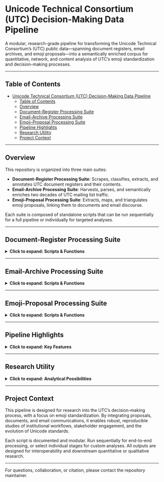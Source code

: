 # Unicode Technical Consortium (UTC) Decision-Making Data Pipeline

A modular, research-grade pipeline for transforming the Unicode Technical Consortium’s (UTC) public data—spanning document registers, email archives, and emoji proposals—into a semantically enriched corpus for quantitative, network, and content analysis of UTC’s emoji standardization and decision-making processes.

---

## Table of Contents

- [Unicode Technical Consortium (UTC) Decision-Making Data Pipeline](#unicode-technical-consortium-utc-decision-making-data-pipeline)
  - [Table of Contents](#table-of-contents)
  - [Overview](#overview)
  - [Document-Register Processing Suite](#document-register-processing-suite)
  - [Email-Archive Processing Suite](#email-archive-processing-suite)
  - [Emoji-Proposal Processing Suite](#emoji-proposal-processing-suite)
  - [Pipeline Highlights](#pipeline-highlights)
  - [Research Utility](#research-utility)
  - [Project Context](#project-context)

---

## Overview

This repository is organized into three main suites:

- **Document-Register Processing Suite**: Scrapes, classifies, extracts, and annotates UTC document registers and their contents.
- **Email-Archive Processing Suite**: Harvests, parses, and semantically enriches two decades of UTC mailing list traffic.
- **Emoji-Proposal Processing Suite**: Extracts, maps, and triangulates emoji proposals, linking them to documents and email discourse.

Each suite is composed of standalone scripts that can be run sequentially for a full pipeline or individually for targeted analyses.

---

## Document-Register Processing Suite

<details>
<summary><strong>Click to expand: Scripts & Functions</strong></summary>

| #   | Script                            | Function (one-liner)                                                                                | Principal I/O                                                                                |
| --- | --------------------------------- | --------------------------------------------------------------------------------------------------- | -------------------------------------------------------------------------------------------- |
| 1   | `utc_doc_reg_scraper.py`          | Scrape yearly register pages and collate raw document metadata.                                     | In: none Out: `utc_register_<year>.csv`, `utc_register_all.xlsx`                             |
| 2   | `utc_doc_reg_process_classify.py` | Tag each record with hierarchical type labels and an emoji-relevance flag via rule-based NLP.       | In: `utc_register_all.xlsx` Out: `utc_register_all_classified.xlsx`                          |
| 3   | `utc_doc_extractor.py`            | Bulk-download source files, extract & clean text, and append content-level emoji/Unicode citations. | In: `utc_register_all_classified.xlsx` Out: `utc_register_with_text.xlsx`, text files        |
| 4   | `utc_doc_summarizer.py`           | Enrich each document with RAKE/YAKE keywords and LSA summaries using multithreaded NLP.             | In: `utc_register_with_text.xlsx`, text files Out: `utc_register_with_text_and_summary.xlsx` |
| 5   | `utc_doc_llmsweep.py`             | Invoke an LLM to yield structured JSON (people, entities, emoji refs, abstract) for every text.     | In: document texts, `prompt.txt`, `config.yml` Out: tabular JSON → CSV/Excel                 |
| 6   | `utc_doc_reg_analyze.py`          | Generate plots & stats on document flow, authorship, category trends, and emoji salience.           | In: `utc_register_all_classified.xlsx` (or later outputs) Out: PNGs, PDFs, XLSX summaries    |

</details>

---

## Email-Archive Processing Suite

<details>
<summary><strong>Click to expand: Scripts & Functions</strong></summary>

| #   | Script                               | Archive Epoch                                      | Purpose (one-liner)                                                               | Principal I/O                                                                             |
| --- | ------------------------------------ | -------------------------------------------------- | --------------------------------------------------------------------------------- | ----------------------------------------------------------------------------------------- |
| 1   | `utc_new_email_parser.py`            | 1999 → present (`corp.unicode.org/pipermail/…`)    | Crawl, download, parse, and thread TXT digests → mailbox-quality Excel.           | In: raw `.txt` digests Out: per-month Excel in `parsed_excels/`                           |
| 2   | `utc_new_email_doc_ref_extractor.py` | new                                                | Detect emoji glyphs, code points, short-codes, and L2 references in email bodies. | In: `utc_email_with_llm_extraction.xlsx` Out: `_doc_refs.xlsx`                            |
| 3   | `utc_new_email_llmsweep.py`          | new                                                | LLM-extract high-level fields (people, entities, abstract, emoji relevance).      | In: parsed Excels + `email_prompt.txt` Out: `_llm.xlsx`                                   |
| 4   | `utc_new_email_concatenator.py`      | new                                                | Union all `_llm.xlsx` files into a master workbook.                               | In: `parsed_excels/*llm.xlsx` Out: `email_archive_llmsweep.xlsx`                          |
| 5   | `utc_old_email_parser.py`            | 1993 – 1998 (`unicode.org/mail-arch/unicode-ml/…`) | Fetch HTML pages, parse Hypermail 2.x, normalise → Excel.                         | In: `mail_archive_old_format.xlsx` Out: `utc_email_old_archive_parsed.xlsx`               |
| 6   | `utc_old_email_doc_ref_extractor.py` | old                                                | Same entity extraction as #2 for legacy corpus.                                   | In: `*_llm_extraction.xlsx` Out: `_doc_refs.xlsx`                                         |
| 7   | `utc_old_email_llmsweep.py`          | old                                                | LLM sweep for semantic fields (people, summary, etc.).                            | In: parsed old Excel Out: `_with_llm_extraction_testing.xlsx`                             |
| 8   | `utc_email_new_old_concatenator.py`  | both                                               | Harmonise schemas and merge new + old corpora into a unified workbook.            | In: new + old `_doc_refs.xlsx` Out: `utc_email_combined_with_llm_extraction_doc_ref.xlsx` |

</details>

---

## Emoji-Proposal Processing Suite

<details>
<summary><strong>Click to expand: Scripts & Functions</strong></summary>

| #   | Script                               | Function (one-liner)                                                                                   | Principal I/O                                                                                                                 |
| --- | ------------------------------------ | ------------------------------------------------------------------------------------------------------ | ----------------------------------------------------------------------------------------------------------------------------- |
| 1   | `utc_emoji_proposal_extractor.py`    | Harvest and deduplicate proposal rows from two HTML tables; emit canonical JSON/CSV.                   | In: `emoji_proposals_v16.html`, `emoji_proposals_v13.html` Out: `emoji_proposal_table.{json,csv}`                             |
| 2   | `utc_proposal_emoji_mapper.py`       | Map each emoji glyph to its proposal doc # and category header.                                        | In: `emoji_to_proposal_map.html` Out: `emoji_to_proposal_map.csv`                                                             |
| 3   | `utc_proposal_computer.py`           | Cross-check proposal sets against the classified UTC register; log proposal-doc counts.                | In: `emoji_to_proposal_map.csv`, `emoji_proposal_table.csv`, `utc_register_all_classified.xlsx` Out: console tally            |
| 4   | `utc_proposal_email_triangulator.py` | Match proposals to emails via doc-ID hits and n-gram semantic overlap within ±2 yrs; score confidence. | In: `emoji_proposal_table.csv`, `utc_email_combined_with_llm_extraction_doc_ref.xlsx` Out: `emoji_proposal_email_matches.csv` |
| 5   | `utc_proposal_summarizer.py`         | Normalise doc IDs and compute flow / attention metrics across register + email evidence.               | In: proposal table, enriched register, email matches Out: in-memory DataFrames for analytics                                  |
| 6   | `utc_proposal_triangulator.py`       | Generate per-proposal Markdown reports (timeline, actors, citations) and a ranked summary CSV.         | In: same three datasets as #5 Out: `proposal_reports/*.md`, `proposal_summary.csv`                                            |

</details>

---

## Pipeline Highlights

<details>
<summary><strong>Click to expand: Key Features</strong></summary>

- **Format-aware harvesting**: Handles both new and legacy email formats, HTML and PDF document types, and robustly parses and threads messages.
- **Entity & reference mining**: Uses regex and the `emoji` library to extract Unicode glyphs, shortcodes, and document cross-references.
- **LLM semantic enrichment**: Configurable OpenAI prompts extract structured metadata and summaries from both documents and emails.
- **Schema harmonisation**: Standardizes date formats, thread IDs, and column names for seamless merging and longitudinal analysis.
- **Batching, checkpointing, and error handling**: All scripts are designed for large-scale, fault-tolerant processing.

</details>

---

## Research Utility

<details>
<summary><strong>Click to expand: Analytical Possibilities</strong></summary>

- **Quantitative history** of UTC deliberations and proposal lifecycles
- **Network analysis** of authorship and organizational attention
- **Thematic trend detection**—especially around emoji standardization
- **Corpus linguistics** on technical discourse evolution
- **Lifecycle analytics** for emoji proposals and decision-making
- **Discourse mapping** linking formal proposals to informal debate
- **Category evolution** tracking and cluster identification

</details>

---

## Project Context

This pipeline is designed for research into the UTC’s decision-making process, with a focus on emoji standardization. By integrating proposals, documents, and email communications, it enables robust, reproducible studies of institutional workflows, stakeholder engagement, and the evolution of Unicode standards.

Each script is documented and modular. Run sequentially for end-to-end processing, or select individual stages for custom analyses. All outputs are designed for interoperability and downstream quantitative or qualitative research.

---

For questions, collaboration, or citation, please contact the repository maintainer.
